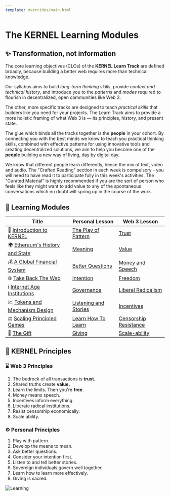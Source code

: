 ```yaml
---
template: overrides/main.html
---
```


# The KERNEL Learning Modules

## ✨ Transformation, not information

The core learning objectives (CLOs) of the **KERNEL Learn Track** are defined broadly, because building a better web requires more than technical knowledge. 

Our syllabus aims to build *long-term thinking skills*, provide *context and technical history*, and introduce you to the *patterns* and *modes* required to flourish in decentralized, open communities like Web 3.

The other, more specific tracks are designed to teach *practical skills* that builders like you need for your projects. The Learn Track aims to provide a more holistic framing of what Web 3 is — its principles, history, and present state.  

The glue which binds all the tracks together is the **people** in your cohort. By connecting you with the best minds we know to teach you practical thinking skills, combined with effective patterns for using innovative tools and creating decentralized solutions, we aim to help you become one of the **people** building a new way of living, day by digital day.

We know that different people learn differently, hence the mix of text, video and audio. The "Crafted Reading" section in each week is compulsory - you will need to have read it to participate fully in this week's activities. The "Curated Material" is highly recommended if you are the sort of person who feels like they might want to add value to any of the spontaneous conversations which no doubt will spring up in the course of the work.

## 📖 Learning Modules

Title | Personal Lesson | Web 3 Lesson | 
----- | --------        | -------      | 
🌠 [Introduction to KERNEL](../module-0)       | [The Play of Pattern](../module-0/play-of-pattern) | [Trust](../module-0/trust) |
🌍 [Ethereum's History and State](../module-1) | [Meaning](../module-1/meaning) | [Value](../module-1/value) |
💰 [A Global Financial System](../module-2)    | [Better Questions](../module-2/better-questions) | [Money and Speech](../module-2/money-speech) |
🌐 [Take Back The Web](../module-3)            | [Intention](../module-3/intention) | [Freedom](../module-3/freedom) |
ℹ️ [Internet Age Institutions](../module-4)    | [Governance](../module-4/governance) | [Liberal Radicalism](../module-4/liberal-radical) |
📈 [Tokens and Mechanism Design](../module-5)  | [Listening and Stories](../module-5/listening-stories) | [Incentives](../module-5/incentives) |
⚖️  [Scaling Principled Games](../module-6)     | [Learn How To Learn](../module-6/learn) | [Censorship Resistance](../module-6/censorship-resistance) |
🎁 [The Gift](../module-7)                     | [Giving](../module-7/giving) | [Scale-ability](../module-7/scale-ability) |


## 🧐 KERNEL Principles

### ⌛️ Web 3 Principles

1. The bedrock of all transactions is **trust.**
2. Shared truths create **value.**
3. Learn the limits. Then you're **free**. 
4. Money means speech.
5. Incentives inform everything.
5. Liberate radical institutions.
7. Resist censorship economically.
8. Scale ability.

### ⚙️ Personal Principles

1. Play with pattern.
2. Develop the means to mean.
3. Ask better questions. 
4. Consider your intention first.
5. Listen to and tell better stories.
6. Sovereign individuals govern well together.
7. Learn how to learn more effectively. 
8. Giving is sacred.

![Learning](/assets/images/learning-01.jpg)